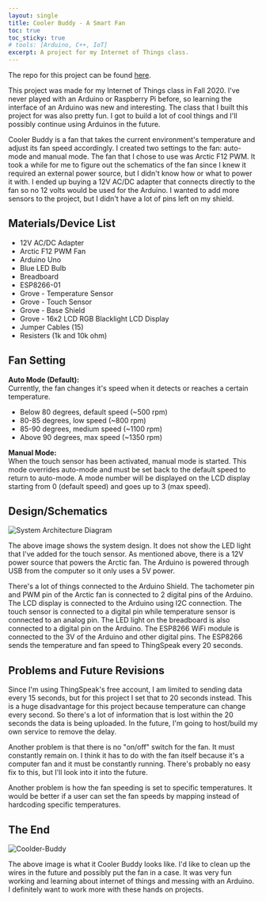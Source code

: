 ```yaml
---
layout: single
title: Cooler Buddy - A Smart Fan
toc: true
toc_sticky: true
# tools: [Arduino, C++, IoT]
excerpt: A project for my Internet of Things class.
---
```


The repo for this project can be found [here](https://github.com/lilwon/cooler-buddy).

This project was made for my Internet of Things class in Fall 2020. I've never played with 
an Arduino or Raspberry Pi before, so learning the interface of an Arduino was new and 
interesting. The class that I built this project for was also pretty fun. I got to build a lot of
cool things and I'll possibly continue using Arduinos in the future. 

Cooler Buddy is a fan that takes the current environment's temperature and adjust its 
fan speed accordingly. I created two settings to the fan: auto-mode and manual mode. The fan that
I chose to use was Arctic F12 PWM.  It took a while for me to figure out the schematics of the fan
since I knew it required an external power source, but I didn't know how or what to power it with.
I ended up buying a 12V AC/DC adapter that connects directly to the fan so no 12 volts would 
be used for the Arduino. I wanted to add more sensors to the project, but I didn't have a lot of
pins left on my shield.

## Materials/Device List
* 12V AC/DC Adapter 
* Arctic F12 PWM Fan
* Arduino Uno
* Blue LED Bulb
* Breadboard
* ESP8266-01
* Grove - Temperature Sensor
* Grove - Touch Sensor
* Grove - Base Shield
* Grove - 16x2 LCD RGB Blacklight LCD Display
* Jumper Cables (15)
* Resisters (1k and 10k ohm) 

## Fan Setting

**Auto Mode (Default):** <br>
Currently, the fan changes it's speed when it detects or reaches a certain temperature.<br>
* Below 80 degrees, default speed (~500 rpm)
* 80-85 degrees, low speed (~800 rpm) 
* 85-90 degrees, medium speed (~1100 rpm)
* Above 90 degrees, max speed (~1350 rpm)

**Manual Mode:**<br>
When the touch sensor has been activated, manual mode is started. This mode overrides auto-mode 
and must be set back to the default speed to return to auto-mode. A mode number will be displayed
on the LCD display starting from 0 (default speed) and goes up to 3 (max speed). 

## Design/Schematics
![System Architecture Diagram](https://u.cubeupload.com/lilwon/sysarchitecture.png "System Architecture Diagram")

The above image shows the system design. It does not show the LED light that I've added 
for the touch sensor. As mentioned above, there is a 12V power source that powers the Arctic
fan. The Arduino is powered through USB from the computer so it only uses a 5V power. 

There's a lot of things connected to the Arduino Shield. The tachometer pin and PWM pin of the Arctic
fan is connected to 2 digital pins of the Arduino. The LCD display is connected to the Arduino 
using I2C connection. The touch sensor is connected to a digital pin while 
temperature sensor is connected to an analog pin. The LED light on the breadboard is 
also connected to a digital pin on the Arduino. The ESP8266 WiFi module is connected to the
3V of the Arduino and other digital pins. The ESP8266 sends the temperature and fan speed
to ThingSpeak every 20 seconds.

## Problems and Future Revisions
Since I'm using ThingSpeak's free account, I am limited to sending data every 15 seconds, but for 
this project I set that to 20 seconds instead. This is a huge disadvantage for this project 
because temperature can change every second. So there's a lot of information that is lost 
within the 20 seconds the data is being uploaded. In the future, I'm going to host/build my own service to remove the delay. 

Another problem is that there is no "on/off" switch for the fan. It must constantly remain on. 
I think it has to do with the fan itself because it's a computer fan and it must be constantly
running. There's probably no easy fix to this, but I'll look into it into the future.

Another problem is how the fan speeding is set to specific temperatures. It would be better
if a user can set the fan speeds by mapping instead of hardcoding specific temperatures.

## The End
![Coolder-Buddy](https://u.cubeupload.com/lilwon/coolerbuddyimgresize.jpg "Cooler Buddy Image")

The above image is what it Cooler Buddy looks like. I'd like to clean up the wires in the future and 
possibly put the fan in a case. It was very fun working and learning about internet of things and messing with an Arduino. I definitely want to work more with these hands on projects. 
